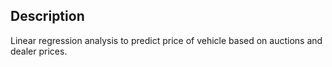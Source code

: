 ## Description
Linear regression analysis to predict price of vehicle based on auctions and dealer prices.
